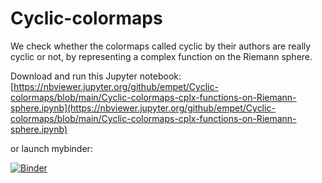 # Cyclic-colormaps

We check whether the colormaps called cyclic by their authors are really cyclic or not,
by representing a complex function on the Riemann sphere. 

Download and run this Jupyter notebook:
[https://nbviewer.jupyter.org/github/empet/Cyclic-colormaps/blob/main/Cyclic-colormaps-cplx-functions-on-Riemann-sphere.ipynb](https://nbviewer.jupyter.org/github/empet/Cyclic-colormaps/blob/main/Cyclic-colormaps-cplx-functions-on-Riemann-sphere.ipynb)

or launch mybinder:

[![Binder](https://mybinder.org/badge.svg)](https://mybinder.org/v2/gh/empet/Cyclic-colormaps/HEAD?filepath=Cyclic-colormaps-cplx-functions-on-Riemann-sphere.ipynb)
